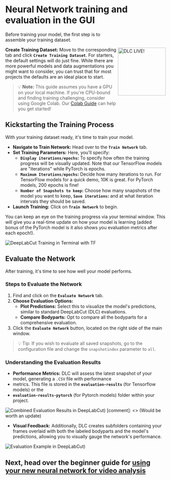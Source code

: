# Neural Network training and evaluation in the GUI
<img src="https://images.squarespace-cdn.com/content/v1/57f6d51c9f74566f55ecf271/1572296495650-Y4ZTJ2XP2Z9XF1AD74VW/ke17ZwdGBToddI8pDm48kMulEJPOrz9Y8HeI7oJuXxR7gQa3H78H3Y0txjaiv_0fDoOvxcdMmMKkDsyUqMSsMWxHk725yiiHCCLfrh8O1z5QPOohDIaIeljMHgDF5CVlOqpeNLcJ80NK65_fV7S1UZiU3J6AN9rgO1lHw9nGbkYQrCLTag1XBHRgOrY8YAdXW07ycm2Trb21kYhaLJjddA/DLC_logo_blk-01.png?format=1000w" width="150" title="DLC-live" alt="DLC LIVE!" align="right" vspace = "50">


Before training your model, the first step is to assemble your training dataset.

**Create Training Dataset:** Move to the corresponding tab and click **`Create Training Dataset`**. For starters, the default settings will do just fine. While there are more powerful models and data augmentations you might want to consider, you can trust that for most projects the defaults are an ideal place to start.

> 💡 **Note:** This guide assumes you have a GPU on your local machine. If you're CPU-bound and finding training challenging, consider using Google Colab. Our [Colab Guide](https://colab.research.google.com/github/DeepLabCut/DeepLabCut/blob/master/examples/COLAB/COLAB_YOURDATA_TrainNetwork_VideoAnalysis.ipynb) can help you get started!

## Kickstarting the Training Process

With your training dataset ready, it's time to train your model.

- **Navigate to Train Network:** Head over to the **`Train Network`** tab.
- **Set Training Parameters:** Here, you'll specify:
  - **`Display iterations/epochs`:** To specify how often the training progress will be visually updated. Note that our TensorFlow models are "iterations" while PyTorch is epochs.
  - **`Maximum Iterations/epochs`:** Decide how many iterations to run. For TensorFlow models for a quick demo, 10K is great. For PyTorch models, 200 epochs is fine!
  - **`Number of Snapshots to keep`:** Choose how many snapshots of the model you want to keep, **`Save iterations`:** and at what iteration intervals they should be saved.
- **Launch Training:** Click on **`Train Network`** to begin.

You can keep an eye on the training progress via your terminal window. This will give you a real-time update on how your model is learning (added bonus of the PyTorch model is it also shows you evaluation metrics after each epoch!).

![DeepLabCut Training in Terminal with TF](https://images.squarespace-cdn.com/content/v1/57f6d51c9f74566f55ecf271/1717779598041-DC8UJA2NXJXG65ZWJH1O/training-terminal.png?format=500w)

## Evaluate the Network

After training, it's time to see how well your model performs.

### Steps to Evaluate the Network

1. Find and click on the **`Evaluate Network`** tab.
2. **Choose Evaluation Options:**
   - **Plot Predictions:** Select this to visualize the model's predictions, similar to standard DeepLabCut (DLC) evaluations.
   - **Compare Bodyparts:** Opt to compare all the bodyparts for a comprehensive evaluation.
3. Click the **`Evaluate Network`** button, located on the right side of the main window.

>💡 Tip: If you wish to evaluate all saved snapshots, go to the configuration file and change the `snapshotindex` parameter to `all`. 


### Understanding the Evaluation Results

- **Performance Metrics:** DLC will assess the latest snapshot of your model, generating a `.CSV` file with performance
- metrics. This file is stored in the **`evaluation-results`** (for Tensorflow models) or the
- **`evaluation-results-pytorch`** (for Pytorch models) folder within your project.


![Combined Evaluation Results in DeepLabCut](https://images.squarespace-cdn.com/content/v1/57f6d51c9f74566f55ecf271/1717779617667-0RLTM9DVRALN9YIKSHJZ/combined-evaluation-results.png?format=750w))
[comment]: <> (Would be worth an update)
- **Visual Feedback:** Additionally, DLC creates subfolders containing your frames overlaid with both the labeled bodyparts and the model's predictions, allowing you to visually gauge the network's performance.

![Evaluation Example in DeepLabCut](https://images.squarespace-cdn.com/content/v1/57f6d51c9f74566f55ecf271/1717779623162-BFDAW37B9TO94EGME2O5/check-labels.png?format=500w))

## Next, head over the beginner guide for [using your new neural network for video analysis](video-analysis)

